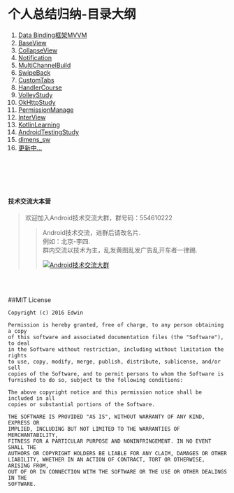 # **个人总结归纳-目录大纲**

1. <a target="_blank" href="https://github.com/why168/AndroidProjects/tree/master/DataBinding">Data Binding框架MVVM</a>
2. <a target="_blank" href="https://github.com/why168/AndroidProjects/tree/master/BaseView">BaseView</a>
3. <a target="_blank" href="https://github.com/why168/AndroidProjects/tree/master/CollapseView">CollapseView</a>
4. <a target="_blank" href="https://github.com/why168/AndroidProjects/tree/master/Notification">Notification</a>
5. <a target="_blank" href="https://github.com/why168/AndroidProjects/tree/master/MultiChannelBuild">MultiChannelBuild</a>
6. <a target="_blank" href="https://github.com/why168/AndroidProjects/tree/master/SwipeBack">SwipeBack</a>
7. <a target="_blank" href="https://github.com/why168/AndroidProjects/tree/master/CustomTabs">CustomTabs</a>
8. <a target="_blank" href="https://github.com/why168/AndroidProjects/tree/master/HandlerCourse">HandlerCourse</a>
9. <a target="_blank" href="https://github.com/why168/AndroidProjects/tree/master/VolleyStudy">VolleyStudy</a>
10. <a target="_blank" href="https://github.com/why168/AndroidProjects/blob/master/OkHttpStudy">OkHttpStudy</a>
11. <a target="_blank" href="https://github.com/why168/AndroidProjects/blob/master/PermissionManage">PermissionManage</a>
12. <a target="_blank" href="https://github.com/why168/AndroidProjects/blob/master/InterView">InterView</a>
13. <a target="_blank" href="https://github.com/why168/AndroidProjects/blob/master/KotlinLearning">KotlinLearning</a>
14. <a target="_blank" href="https://github.com/why168/AndroidProjects/blob/master/AndroidTestingStudy">AndroidTestingStudy</a>
15. <a target="_blank" href="https://github.com/why168/AndroidProjects/tree/master/dimens_sw">dimens_sw</a>
16. <a target="_blank" href="">更新中... </a>


<br>
<br>
<br>
<br>

#### 技术交流大本营

>欢迎加入Android技术交流大群，群号码：554610222
> > Android技术交流，进群后请改名片.<br>例如：北京-李四.<br>群内交流以技术为主，乱发黄图乱发广告乱开车者一律踢.
> >
> ><a target="_blank" href="http://shang.qq.com/wpa/qunwpa?idkey=3fe01fcf10b71c29729a7b016477ceb899a6eb057e8c89cf1ea7b6773a477393"><img border="0" src="http://pub.idqqimg.com/wpa/images/group.png" alt="Android技术交流大群" title="Android技术交流大群"></a>
<br>

<br>

##MIT License

```
Copyright (c) 2016 Edwin

Permission is hereby granted, free of charge, to any person obtaining a copy
of this software and associated documentation files (the "Software"), to deal
in the Software without restriction, including without limitation the rights
to use, copy, modify, merge, publish, distribute, sublicense, and/or sell
copies of the Software, and to permit persons to whom the Software is
furnished to do so, subject to the following conditions:

The above copyright notice and this permission notice shall be included in all
copies or substantial portions of the Software.

THE SOFTWARE IS PROVIDED "AS IS", WITHOUT WARRANTY OF ANY KIND, EXPRESS OR
IMPLIED, INCLUDING BUT NOT LIMITED TO THE WARRANTIES OF MERCHANTABILITY,
FITNESS FOR A PARTICULAR PURPOSE AND NONINFRINGEMENT. IN NO EVENT SHALL THE
AUTHORS OR COPYRIGHT HOLDERS BE LIABLE FOR ANY CLAIM, DAMAGES OR OTHER
LIABILITY, WHETHER IN AN ACTION OF CONTRACT, TORT OR OTHERWISE, ARISING FROM,
OUT OF OR IN CONNECTION WITH THE SOFTWARE OR THE USE OR OTHER DEALINGS IN THE
SOFTWARE.
```

